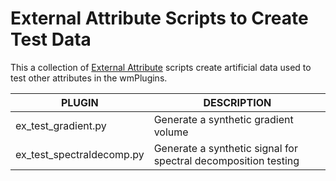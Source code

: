 # External Attribute Scripts to Create Test Data
This a collection of [External Attribute](http://waynegm.github.io/WMPlugin-Docs/docs/plugins/externalattrib/) scripts create
artificial data used to test other attributes in the wmPlugins.

| PLUGIN | DESCRIPTION |
|--------|-------------|
| ex_test_gradient.py | Generate a synthetic gradient volume |
| ex_test_spectraldecomp.py | Generate a synthetic signal for spectral decomposition testing |

